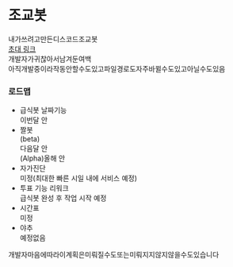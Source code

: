 # 조교봇
내가쓰려고만든디스코드조교봇<br>
<a href="https://discord.com/oauth2/authorize?client_id=803632194076540988&scope=bot">초대 링크</a><br>
개발자가귀찮아서남겨둔여백<br>
아직개발중이라작동안할수도있고파일경로도자주바뀔수도있고아닐수도있음
<p>
  <h3>로드맵</h3>
  <ul>
  <li>급식봇 날짜기능<br>이번달 안</li>
  <li>짤봇<br>(beta)<br>다음달 안<br>(Alpha)올해 안
  <li>자가진단<br>미정(최대한 빠른 시일 내에 서비스 예정)</li>
  <li>투표 기능 리워크<br>급식봇 완성 후 작업 시작 예정</li>
  <li>시간표<br>미정</li>
  <li>야추<br>예정없음</li>
  </ul>
</p>
개발자마음에따라이계획은미뤄질수도또는미뤄지지않지않을수도있습니다
